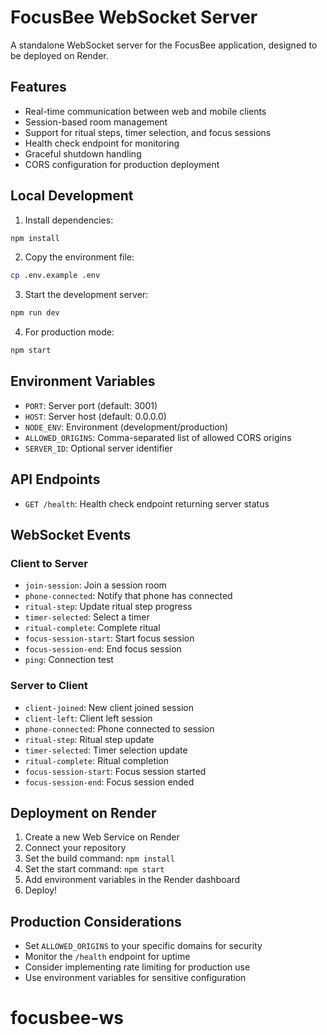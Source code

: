 # FocusBee WebSocket Server

A standalone WebSocket server for the FocusBee application, designed to be deployed on Render.

## Features

- Real-time communication between web and mobile clients
- Session-based room management
- Support for ritual steps, timer selection, and focus sessions
- Health check endpoint for monitoring
- Graceful shutdown handling
- CORS configuration for production deployment

## Local Development

1. Install dependencies:

```bash
npm install
```

2. Copy the environment file:

```bash
cp .env.example .env
```

3. Start the development server:

```bash
npm run dev
```

4. For production mode:

```bash
npm start
```

## Environment Variables

- `PORT`: Server port (default: 3001)
- `HOST`: Server host (default: 0.0.0.0)
- `NODE_ENV`: Environment (development/production)
- `ALLOWED_ORIGINS`: Comma-separated list of allowed CORS origins
- `SERVER_ID`: Optional server identifier

## API Endpoints

- `GET /health`: Health check endpoint returning server status

## WebSocket Events

### Client to Server

- `join-session`: Join a session room
- `phone-connected`: Notify that phone has connected
- `ritual-step`: Update ritual step progress
- `timer-selected`: Select a timer
- `ritual-complete`: Complete ritual
- `focus-session-start`: Start focus session
- `focus-session-end`: End focus session
- `ping`: Connection test

### Server to Client

- `client-joined`: New client joined session
- `client-left`: Client left session
- `phone-connected`: Phone connected to session
- `ritual-step`: Ritual step update
- `timer-selected`: Timer selection update
- `ritual-complete`: Ritual completion
- `focus-session-start`: Focus session started
- `focus-session-end`: Focus session ended

## Deployment on Render

1. Create a new Web Service on Render
2. Connect your repository
3. Set the build command: `npm install`
4. Set the start command: `npm start`
5. Add environment variables in the Render dashboard
6. Deploy!

## Production Considerations

- Set `ALLOWED_ORIGINS` to your specific domains for security
- Monitor the `/health` endpoint for uptime
- Consider implementing rate limiting for production use
- Use environment variables for sensitive configuration
# focusbee-ws
